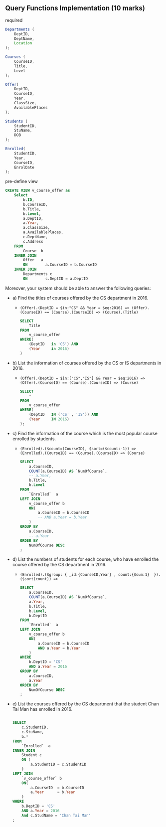 ## Query Functions Implementation (10 marks)

required
```js
Departments (
    DeptID, 
    DeptName, 
    Location
);

Courses (
    CourseID, 
    Title, 
    Level
);

Offer(
    DeptID, 
    CourseID, 
    Year, 
    ClassSize, 
    AvailablePlaces
);

Students (
    StudentID, 
    StuName, 
    DOB
);

Enrolled(
    StudentID, 
    Year, 
    CourseID, 
    EnrolDate
);
```

pre-define view 

```sql
CREATE VIEW v_course_offer as
    Select 
        b.ID,
        b.CourseID,
        b.Title,
        b.Level,
        a.DeptID,
        a.Year,
        a.ClassSize,
        a.AvailablePlaces,
        c.DeptName,
        c.Address
    FROM          
        Course  b
    INNER JOIN    
        Offer   a
        ON        a.CourseID = b.CourseID
    INNER JOIN
        Departments c
        ON        c.DeptID = a.DeptID
```


Moreover, your system should be able to answer the following queries:
- a) Find the titles of courses offered by the CS department in 2016.
  - `(Offer).(DeptID = $in:"CS" && Year = $eq:2016) => (Offer).(CourseID) == (Course).(CourseID) => (Course).(Title)`
    ```sql 
    SELECT        
        Title
    FROM          
        v_course_offer
    WHERE(
        (DeptID   in 'CS') AND
        (Year     in 2016)
    )
    ```


- b) List the information of courses offered by the CS or IS departments in 2016.
  - `(Offer).(DeptID = $in:["CS","IS"] && Year = $eq:2016) => (Offer).(CourseID) == (Course).(CourseID) => (Course)`
    ```sql
    SELECT
        *  
    FROM
        v_course_offer
    WHERE(
        (DeptID   IN ('CS' , 'IS')) AND
        (Year     IN 2016)
    );
    ```


- c) Find the information of the course which is the most popular course enrolled by students.
  - `(Enrolled).($count=(CourseID), $sort=($count:-1)) => (Enrolled).(CourseID) == (Course).(CourseID) => (Course)`
    ```sql
    SELECT 
        a.CourseID,
        COUNT(a.CourseID) AS `NumOfCourse`,
        -- a.Year,
        b.Title,
        b.Level
    FROM 
        `Enrolled`  a
    LEFT JOIN
        v_course_offer b
        ON(      
            a.CourseID = b.CourseID 
            -- AND a.Year = b.Year
        )
    GROUP BY 
        a.CourseID, 
        -- a.Year
    ORDER BY 
        NumOfCourse DESC
    ;
    ```
  
- d) List the numbers of students for each course, who have enrolled the course offered by the CS department in 2016.
  - `(Enrolled).($group: { _id:{CourseID,Year} , count:{$sum:1}  }).($sort(count)) => `
    ```sql
    SELECT 
        a.CourseID,
        COUNT(a.CourseID) AS `NumOfCourse`,
        a.Year,
        b.Title,
        b.Level,
        b.DeptID
    FROM 
        `Enrolled`  a
    LEFT JOIN
        v_course_offer b
        ON(      
            a.CourseID = b.CourseID 
            AND a.Year = b.Year
        )
    WHERE
        b.DeptID = 'CS'
        AND a.Year = 2016
    GROUP BY 
        a.CourseID, 
        a.Year
    ORDER BY 
        NumOfCourse DESC
    ;

    ```

- e) List the courses offered by the CS department that the student Chan Tai Man has enrolled in 2016.
    ```sql

    SELECT 
        c.StudentID,
        c.StuName,
        b.*
    FROM 
        `Enrolled`  a
    INNER JOIN
        Student c
        ON (
            a.StudentID = c.StudentID
        )
    LEFT JOIN
        `v_course_offer` b
        ON(      
            a.CourseID  = b.CourseID 
            a.Year      = b.Year
        )
    WHERE
        b.DeptID = 'CS'
        AND a.Year = 2016
        And c.StudName = 'Chan Tai Man'
    ;
    ```